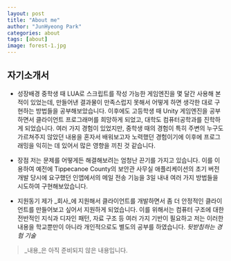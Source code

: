 ```yaml
---
layout: post
title: "About me"
author: "JunHyeong Park"
categories: about
tags: [about]
image: forest-1.jpg
---
```


## 자기소개서

+ 성장배경
중학생 때 LUA로 스크립트를 작성 가능한 게임엔진을 몇 달간 사용해 본 적이 있었는데, 만들어낸 결과물이 만족스럽지 못해서 어떻게 하면 생각한 대로 구현하는 방법들을 공부해보았습니다. 이후에도 고등학생 때 Unity 게임엔진을 공부하면서 클라이언트 프로그래머를 희망하게 되었고, 대학도 컴퓨터공학과를 진학하게 되었습니다. 여러 가지 경험이 있었지만, 중학생 때의 경험이 특히 주변의 누구도 가르쳐주지 않았던 내용을 혼자서 배워보고자 노력했던 경험이기에 이후에 프로그래밍을 익히는 데 있어서 많은 영향을 끼친 것 같습니다.

+ 장점
저는 문제를 어떻게든 해결해보려는 엄청난 끈기를 가지고 있습니다. 이를 이용하여 예전에 Tippecanoe County의 보안관 사무실 애플리케이션의 초기 버전 개발 당시에 요구했던 인앱에서의 메일 전송 기능을 3일 내내 여러 가지 방법들을 시도하여 구현해보았습니다.

+ 지원동기
제가 _회사_에 지원해서 클라이언트를 개발하면서 좀 더 안정적인 클라이언트를 만들어보고 싶어서 지원하게 되었습니다. 이를 위해서는 컴퓨터 구조에 대한 전반적인 지식과 디자인 패턴, 자료 구조 등 여러 가지 기반이 필요하고 저는 이러한 내용을 학교뿐만이 아니라 개인적으로도 별도의 공부를 하였습니다. _뒷받침하는 경험 기술_

>_내용_은 아직 준비되지 않은 내용입니다.

